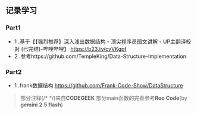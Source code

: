 ## 记录学习
### Part1
* 1 .基于【【强烈推荐】深入浅出数据结构 - 顶尖程序员图文讲解 - UP主翻译校对 (已完结)-哔哩哔哩】 https://b23.tv/cvVKgpf 
* 2 .参考https://github.com/TempleKing/Data-Structure-Implementation
### Part2
* 1 .frank数据结构
https://github.com/Frank-Code-Show/DataStructure

>部分注释(/* */)来自**CODEGEEK**
>部分main函数的完善参考**Roo Code**(by **gemini 2.5 flash**)